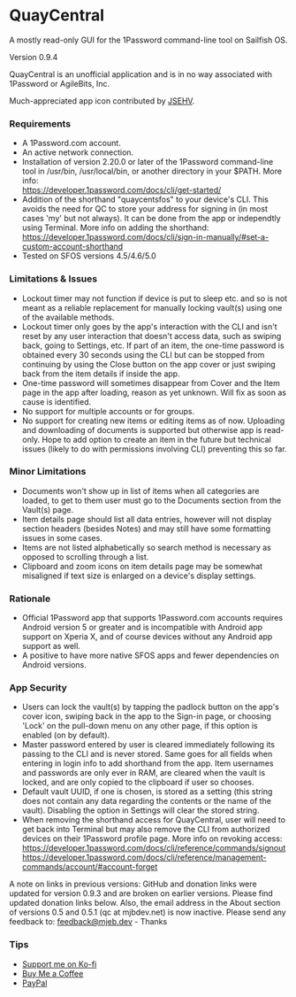 # QuayCentral
A mostly read-only GUI for the 1Password command-line tool on Sailfish OS.

Version 0.9.4

QuayCentral is an unofficial application and is in no way associated with 1Password or AgileBits, Inc.

Much-appreciated app icon contributed by <a href="https://github.com/JSEHV">JSEHV</a>.

<h3>Requirements</h3>

- A 1Password.com account.
- An active network connection.
- Installation of version 2.20.0 or later of the 1Password command-line tool in /usr/bin, /usr/local/bin, or another directory in your $PATH. More info:<br>
    https://developer.1password.com/docs/cli/get-started/
- Addition of the shorthand "quaycentsfos" to your device's CLI. This avoids the need for QC to store your address for signing in (in most cases 'my' but not always). It can be done from the app or independtly using Terminal. More info on adding the shorthand:<br>
    https://developer.1password.com/docs/cli/sign-in-manually/#set-a-custom-account-shorthand
- Tested on SFOS versions 4.5/4.6/5.0

<h3>Limitations & Issues</h3>

- Lockout timer may not function if device is put to sleep etc. and so is not meant as a reliable replacement for manually locking vault(s) using one of the available methods.
- Lockout timer only goes by the app's interaction with the CLI and isn't reset by any user interaction that doesn't access data, such as swiping back, going to Settings, etc. If part of an item, the one-time password is obtained every 30 seconds using the CLI but can be stopped from continuing by using the Close button on the app cover or just swiping back from the item details if inside the app.
- One-time password will sometimes disappear from Cover and the Item page in the app after loading, reason as yet unknown. Will fix as soon as cause is identified.
- No support for multiple accounts or for groups.
- No support for creating new items or editing items as of now. Uploading and downloading of documents is supported but otherwise app is read-only. Hope to add option to create an item in the future but technical issues (likely to do with permissions involving CLI) preventing this so far.

<h3>Minor Limitations</h3>

- Documents won't show up in list of items when all categories are loaded, to get to them user must go to the Documents section from the Vault(s) page.
- Item details page should list all data entries, however will not display section headers (besides Notes) and may still have some formatting issues in some cases.
- Items are not listed alphabetically so search method is necessary as opposed to scrolling through a list.
- Clipboard and zoom icons on item details page may be somewhat misaligned if text size is enlarged on a device's display settings.

<h3>Rationale</h3>

- Official 1Password app that supports 1Password.com accounts requires Android version 5 or greater and is incompatible with Android app support on Xperia X, and of course devices without any Android app support as well.
- A positive to have more native SFOS apps and fewer dependencies on Android versions.

<h3>App Security</h3>

- Users can lock the vault(s) by tapping the padlock button on the app's cover icon, swiping back in the app to the Sign-in page, or choosing 'Lock' on the pull-down menu on any other page, if this option is enabled (on by default).
- Master password entered by user is cleared immediately following its passing to the CLI and is never stored. Same goes for all fields when entering in login info to add shorthand from the app. Item usernames and passwords are only ever in RAM, are cleared when the vault is locked, and are only copied to the clipboard if user so chooses.
- Default vault UUID, if one is chosen, is stored as a setting (this string does not contain any data regarding the contents or the name of the vault). Disabling the option in Settings will clear the stored string.
- When removing the shorthand access for QuayCentral, user will need to get back into Terminal but may also remove the CLI from authorized devices on their 1Password profile page. More info on revoking access:<br>
    https://developer.1password.com/docs/cli/reference/commands/signout<br>
    https://developer.1password.com/docs/cli/reference/management-commands/account/#account-forget

A note on links in previous versions: GitHub and donation links were updated for version 0.9.3 and are broken on earlier versions. Please find updated donation links below. Also, the email address in the About section of versions 0.5 and 0.5.1 (qc at mjbdev.net) is now inactive. Please send any feedback to: <a href="mailto:feedback@mjeb.dev">feedback@mjeb.dev</a> - Thanks

<h3>Tips</h3>

- <a href="https://ko-fi.com/mjebdev">Support me on Ko-fi</a>
- <a href="https://buymeacoffee.com/mjebdev">Buy Me a Coffee</a>
- <a href="https://paypal.me/mjebdev">PayPal</a>
